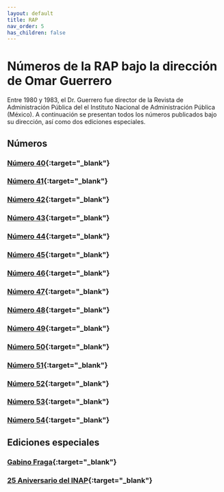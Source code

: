 ```yaml
---
layout: default
title: RAP
nav_order: 5
has_children: false
---
```


# Números de la RAP bajo la dirección de Omar Guerrero

Entre 1980 y 1983, el Dr. Guerrero fue director de la Revista de Administración Pública del el Instituto Nacional de Administración Pública (México). A continuación se presentan todos los números publicados bajo su dirección, así como dos ediciones especiales.

## Números
### [Número 40](/pdfs/rap/num40.pdf){:target="_blank"}
### [Número 41](/pdfs/rap/num41.pdf){:target="_blank"}
### [Número 42](/pdfs/rap/num42.pdf){:target="_blank"}
### [Número 43](/pdfs/rap/num43.pdf){:target="_blank"}
### [Número 44](/pdfs/rap/num44.pdf){:target="_blank"}
### [Número 45](/pdfs/rap/num45.pdf){:target="_blank"}
### [Número 46](/pdfs/rap/num46.pdf){:target="_blank"}
### [Número 47](/pdfs/rap/num47.pdf){:target="_blank"}
### [Número 48](/pdfs/rap/num48.pdf){:target="_blank"}
### [Número 49](/pdfs/rap/num49.pdf){:target="_blank"}
### [Número 50](/pdfs/rap/num50.pdf){:target="_blank"}
### [Número 51](/pdfs/rap/num51.pdf){:target="_blank"}
### [Número 52](/pdfs/rap/num52.pdf){:target="_blank"}
### [Número 53](/pdfs/rap/num53.pdf){:target="_blank"}
### [Número 54](/pdfs/rap/num54.pdf){:target="_blank"}

## Ediciones especiales
### [Gabino Fraga](/pdfs/rap/Gabino_Fraga.pdf){:target="_blank"}
### [25 Aniversario del INAP](/pdfs/rap/25_aniversario.pdf){:target="_blank"}





